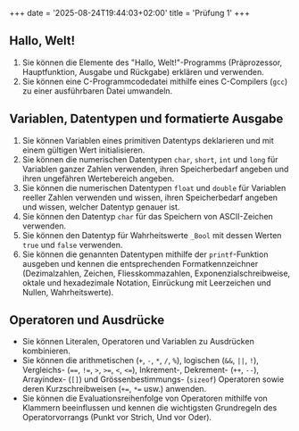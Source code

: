 +++
date = '2025-08-24T19:44:03+02:00'
title = 'Prüfung 1'
+++

## Hallo, Welt!

1. Sie können die Elemente des "Hallo, Welt!"-Programms (Präprozessor, Hauptfunktion, Ausgabe und Rückgabe) erklären und verwenden.
2. Sie können eine C-Programmcodedatei mithilfe eines C-Compilers (`gcc`) zu einer ausführbaren Datei umwandeln.

## Variablen, Datentypen und formatierte Ausgabe

1. Sie können Variablen eines primitiven Datentyps deklarieren und mit einem gültigen Wert initialisieren.
2. Sie können die numerischen Datentypen `char`, `short`, `int` und `long` für Variablen ganzer Zahlen verwenden, ihren Speicherbedarf angeben und ihren ungefähren Wertebereich angeben.
3. Sie können die numerischen Datentypen `float` und `double` für Variablen reeller Zahlen verwenden und wissen, ihren Speicherbedarf angeben und wissen, welcher Datentyp genauer ist.
4. Sie können den Datentyp `char` für das Speichern von ASCII-Zeichen verwenden.
5. Sie können den Datentyp für Wahrheitswerte `_Bool` mit dessen Werten `true` und `false` verwenden. 
6. Sie können die genannten Datentypen mithilfe der `printf`-Funktion ausgeben und kennen die entsprechenden Formatkennzeichner (Dezimalzahlen, Zeichen, Fliesskommazahlen, Exponenzialschreibweise, oktale und hexadezimale Notation, Einrückung mit Leerzeichen und Nullen, Wahrheitswerte).

## Operatoren und Ausdrücke

- Sie können Literalen, Operatoren und Variablen zu Ausdrücken kombinieren.
- Sie können die arithmetischen (`+`, `-`, `*`, `/`, `%`), logischen (`&&`, `||`, `!`), Vergleichs- (`==`, `!=`, `>`, `>=`, `<`, `<=`), Inkrement-, Dekrement- (`++`, `--`), Arrayindex- (`[]`) und Grössenbestimmungs- (`sizeof`) Operatoren sowie deren Kurzschreibweisen (`+=`, `*=` usw.) anwenden.
- Sie können die Evaluationsreihenfolge von Operatoren mithilfe von Klammern beeinflussen und kennen die wichtigsten Grundregeln des Operatorvorrangs (Punkt vor Strich, Und vor Oder).

